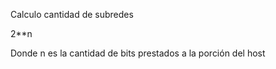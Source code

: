




Calculo cantidad de subredes




2**n 


Donde n es la cantidad de bits prestados a la porción del host


